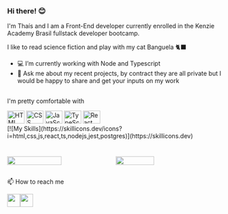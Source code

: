 ### Hi there! 😊

I'm Thaís and I am a Front-End developer currently enrolled in the Kenzie Academy Brasil fullstack developer bootcamp. 

I like to read science fiction and play with my cat Banguela 🐈‍⬛


- 💻 I’m currently working with Node and Typescript
- 💬 Ask me about my recent projects, by contract they are all private but I would be happy to share and get your inputs on my work


##
I'm pretty comfortable with

<div>

  <img height="30" width="40" title="HTML" src="https://cdn.jsdelivr.net/gh/devicons/devicon/icons/html5/html5-original.svg" /> 
  <img height="30" width="40" title="CSS" src="https://cdn.jsdelivr.net/gh/devicons/devicon/icons/css3/css3-original.svg" />        
  <img height="30" width="40" title="JavaScript" src="https://cdn.jsdelivr.net/gh/devicons/devicon/icons/javascript/javascript-original.svg" />
  <img height="30" width="40" title="TypeScript" src="https://cdn.jsdelivr.net/gh/devicons/devicon/icons/typescript/typescript-original.svg" />
  <img height="30" width="40" title="React" src="https://cdn.jsdelivr.net/gh/devicons/devicon/icons/react/react-original.svg" />             

</div>

<div>
  [![My Skills](https://skillicons.dev/icons?i=html,css,js,react,ts,nodejs,jest,postgres)](https://skillicons.dev)
</div>

#
<div style="display: flex; flex-direction: row;">
<img width="50%" src="https://github-readme-stats.vercel.app/api?username=thaisalesz&count_private=true&theme=cobalt&show_icons=true">
<img width="42%"  src="https://github-readme-stats.vercel.app/api/top-langs/?username=thaisalesz&layout=compact&theme=cobalt">
</div>


          
##

📫 How to reach me
<div style="display:flex; flex-direction:row;">
  <a href="https://www.linkedin.com/in/thaisalesz/"> <img height="30" src="https://img.shields.io/badge/LinkedIn-0077B5?style=for-the-badge&logo=linkedin&logoColor=white"></a>
  <a href="mailto:thais-sales@live.com"> <img height="30" src="https://img.shields.io/badge/%E2%9C%89%EF%B8%8F-Email-blue"> </a>
</div>


<!--
**thaisalesz/thaisalesz** is a ✨ _special_ ✨ repository because its `README.md` (this file) appears on your GitHub profile.

Here are some ideas to get you started:

- 🔭 I’m currently working on ...
x
- 👯 I’m looking to collaborate on ...
- 🤔 I’m looking for help with ...

- : ...
- 😄 Pronouns: ...

<a href=""> <img src="https://img.shields.io/badge/Discord-7289DA?style=for-the-badge&logo=discord&logoColor=white">
</a>
<a mailto:thais-sales@live.com> <img src="https://img.shields.io/badge/LinkedIn-0077B5?style=for-the-badge&logo=linkedin&logoColor=white">
</a>
-->
